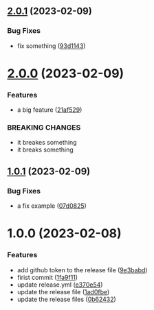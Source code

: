 ## [2.0.1](https://github.com/Shaker-Hamdi/test-deployment/compare/v2.0.0...v2.0.1) (2023-02-09)


### Bug Fixes

* fix something ([93d1143](https://github.com/Shaker-Hamdi/test-deployment/commit/93d114374c82f85ef7e949ea12c1f544121ce37a))

# [2.0.0](https://github.com/Shaker-Hamdi/test-deployment/compare/v1.0.1...v2.0.0) (2023-02-09)


### Features

* a big feature ([21af529](https://github.com/Shaker-Hamdi/test-deployment/commit/21af529573a5aaef0ea984d854ba1e885a55a693))


### BREAKING CHANGES

* it breakes something
* it breaks something

## [1.0.1](https://github.com/Shaker-Hamdi/test-deployment/compare/v1.0.0...v1.0.1) (2023-02-09)


### Bug Fixes

* a fix example ([07d0825](https://github.com/Shaker-Hamdi/test-deployment/commit/07d082530c95028977c21f9380859bdb8407e383))

# 1.0.0 (2023-02-08)


### Features

* add github token to the release file ([9e3babd](https://github.com/Shaker-Hamdi/test-deployment/commit/9e3babd3ad053424f02c2711d4b47e80a1adced0))
* firist commit ([1fa9f11](https://github.com/Shaker-Hamdi/test-deployment/commit/1fa9f11fd59bbbe0f6a9a450a1de6cc1861bf413))
* update release.yml ([e370e54](https://github.com/Shaker-Hamdi/test-deployment/commit/e370e549b64c83536d06bec4f9d79fa9aef3dd06))
* update the release file ([1ad0fbe](https://github.com/Shaker-Hamdi/test-deployment/commit/1ad0fbe0b633860b368037e6aad0b469a9f1a6f0))
* update the release files ([0b62432](https://github.com/Shaker-Hamdi/test-deployment/commit/0b62432ea75233be07ac10e28d25469897527a93))
